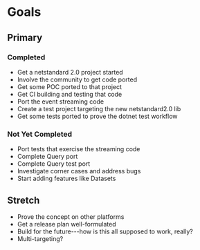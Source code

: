 # Goals

## Primary

### Completed

* Get a netstandard 2.0 project started
* Involve the community to get code ported
* Get some POC ported to that project
* Get CI building and testing that code
* Port the event streaming code
* Create a test project targeting the new netstandard2.0 lib
* Get some tests ported to prove the dotnet test workflow

### Not Yet Completed
* Port tests that exercise the streaming code
* Complete Query port
* Complete Query test port
* Investigate corner cases and address bugs
* Start adding features like Datasets


## Stretch

* Prove the concept on other platforms
* Get a release plan well-formulated
* Build for the future---how is this all supposed to work, really?
* Multi-targeting?